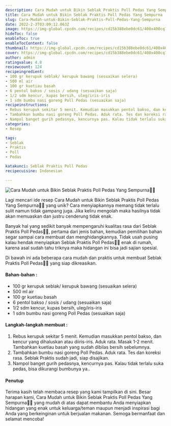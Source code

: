 ```yaml
---
description: Cara Mudah untuk Bikin Seblak Praktis Poll Pedas Yang Sempurna"
title: Cara Mudah untuk Bikin Seblak Praktis Poll Pedas Yang Sempurna
slug: Cara-Mudah-untuk-Bikin-Seblak-Praktis-Poll-Pedas-Yang-Sempurna
date: 2022-2-3T03:09:12.063Z
image: https://img-global.cpcdn.com/recipes/cd15b388ebe0dc61/400x400cq70/photo.jpg
hideToc: false
enableToc: true
enableTocContent: false
thumbnail: https://img-global.cpcdn.com/recipes/cd15b388ebe0dc61/400x400cq70/photo.jpg
cover: https://img-global.cpcdn.com/recipes/cd15b388ebe0dc61/400x400cq70/photo.jpg
author: admin
ratingvalue: 4.8
reviewcount: 124
recipeingredient:
- 100 gr kerupuk seblak/ kerupuk bawang (sesuaikan selera)
- 500 ml air
- 100 gr kuetiau basah
- 6 pentol bakso / sosis / udang (sesuaikan saja)
- 1/2 sdm kencur, kupas bersih, uleg/iris-iris
- 1 sdm bumbu nasi goreng Poll Pedas (sesuaikan saja)
recipeinstructions:
- Rebus kerupuk sekitar 5 menit. Kemudian masukkan pentol bakso, dan kencur yang dihaluskan atau diiris-iris. Aduk rata. Masak 1-2 menit. Tambahkan kuetiau basah yang sudah dibilas bersih sebelumnya.
- Tambahkan bumbu nasi goreng Poll Pedas. Aduk rata. Tes dan koreksi rasa. Seblak Praktis sudah jadi, siap disajikan.
- Nampol banget gurih pedasnya, kencurnya pas. Kalau tidak terlalu suka pedas, bisa dikurangi bumbunya ya..
categories:
- Resep

tags:
- Seblak
- Praktis
- Poll
- Pedas

katakunci: Seblak Praktis Poll Pedas
recipecuisine: Indonesian

---
```


![Cara Mudah untuk Bikin Seblak Praktis Poll Pedas Yang Sempurna👩‍🍳](https://img-global.cpcdn.com/recipes/cd15b388ebe0dc61/400x400cq70/photo.jpg)

Lagi mencari ide resep Cara Mudah untuk Bikin Seblak Praktis Poll Pedas Yang Sempurna👩‍🍳 yang unik? Cara menyiapkannya memang tidak terlalu sulit namun tidak gampang juga. Jika keliru mengolah maka hasilnya tidak akan memuaskan dan justru cenderung tidak enak.

Banyak hal yang sedikit banyak mempengaruhi kualitas rasa dari Seblak Praktis Poll Pedas👩‍🍳, pertama dari jenis bahan, kemudian pemilihan bahan segar sampai cara membuat dan menghidangkannya. Tidak usah pusing kalau hendak menyiapkan Seblak Praktis Poll Pedas👩‍🍳 enak di rumah, karena asal sudah tahu triknya maka hidangan ini bisa jadi sajian spesial.

Di bawah ini ada beberapa cara mudah dan praktis untuk membuat Seblak Praktis Poll Pedas👩‍🍳 yang siap dikreasikan.

<!--inarticleads1-->

#### Bahan-bahan :

- 100 gr kerupuk seblak/ kerupuk bawang (sesuaikan selera)
- 500 ml air
- 100 gr kuetiau basah
- 6 pentol bakso / sosis / udang (sesuaikan saja)
- 1/2 sdm kencur, kupas bersih, uleg/iris-iris
- 1 sdm bumbu nasi goreng Poll Pedas (sesuaikan saja)

<!--inarticleads2-->

#### Langkah-langkah membuat :

1. Rebus kerupuk sekitar 5 menit. Kemudian masukkan pentol bakso, dan kencur yang dihaluskan atau diiris-iris. Aduk rata. Masak 1-2 menit. Tambahkan kuetiau basah yang sudah dibilas bersih sebelumnya.
1. Tambahkan bumbu nasi goreng Poll Pedas. Aduk rata. Tes dan koreksi rasa. Seblak Praktis sudah jadi, siap disajikan.
1. Nampol banget gurih pedasnya, kencurnya pas. Kalau tidak terlalu suka pedas, bisa dikurangi bumbunya ya..

#### Penutup

Terima kasih telah membaca resep yang kami tampilkan di sini. Besar harapan kami, Cara Mudah untuk Bikin Seblak Praktis Poll Pedas Yang Sempurna👩‍🍳 yang mudah di atas dapat membantu Anda menyiapkan hidangan yang enak untuk keluarga/teman maupun menjadi inspirasi bagi Anda yang berkeinginan untuk berjualan makanan. Semoga bermanfaat dan selamat mencoba!